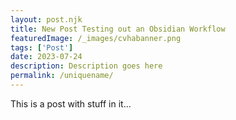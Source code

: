 ```yaml
---
layout: post.njk
title: New Post Testing out an Obsidian Workflow
featuredImage: /_images/cvhabanner.png
tags: ['Post'] 
date: 2023-07-24
description: Description goes here
permalink: /uniquename/
---
```


This is a post with stuff in it...

